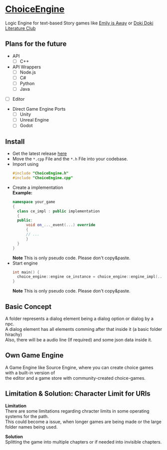 # [ChoiceEngine](https://github.com/GamingCrafthd/ChoiceEngine/releases)
Logic Engine for text-based Story games like [Emily is Away](https://store.steampowered.com/app/417860/Emily_is_Away/) or [Doki Doki Literature Club](https://ddlc.plus/)

## Plans for the future
- API
    - [ ] C++
- API Wrappers
    - [ ] Node.js
    - [ ] C#
    - [ ] Python
    - [ ] Java
- [ ] Editor
- Direct Game Engine Ports
    - [ ] Unity
    - [ ] Unreal Engine
    - [ ] Godot

## Install
- Get the latest release [here](https://github.com/GamingCrafthd/ChoiceEngine/releases)
- Move the `*.cpp` File and the `*.h` File into your codebase.
- Import using 
  ```cpp
  #include "ChoiceEngine.h"
  #include "ChoiceEngine.cpp"
  ```
- Create a implementation<br>
  **Example:**
  ```cpp
  namespace your_game
  {
    class ce_impl : public implementation
    {
    public:
        void on_..._event(...) override
        {
        // ...
        }
    }
  }
  ```
  **Note** This is only pseudo code. Please don't copy&paste.
- Start engine
  ```cpp
  int main() {
    choice_engine::engine ce_instance = choice_engine::engine_impl(..., ..., your_game::ce_impl);
  }
  ```
  **Note** This is only pseudo code. Please don't copy&paste.

## Basic Concept
A folder represents a dialog element being a dialog option or dialog by a npc.<br>
A dialog element has all elements comming after that inside it (a basic folder hirachy)<br>
Also, there will be a audio line (If required) and some json data inside it.<br>

## Own Game Engine
A Game Engine like Source Engine, where you can create choice games with a built-in version of <br>the editor and a game store with community-created choice-games.

## Limitation & Solution: Character Limit for URIs
**Limitation**<br>There are some limitations regarding chracter limits in some operating systems for the path.<br>
This could become a issue, when longer games are being made or the large folder names being used.

**Solution**<br>Splitting the game into multiple chapters or if needed into invisible chapters.
